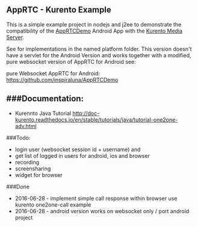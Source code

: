 ## AppRTC - Kurento Example

This is a simple example project in nodejs and j2ee to demonstrate the compatibility of the [AppRTCDemo](https://github.com/njovy/AppRTCDemo) Android App with the [Kurento Media Server](http://www.kurento.org/).

See for implementations in the named platform folder.
This version doesn't have a servlet for the Android Version and works together with a modified, pure websocket version of AppRTC for Android see: 

pure Websocket AppRTC for Android: https://github.com/inspiraluna/AppRTCDemo 

###Documentation:
-----------------
- Kurennto Java Tutorial http://doc-kurento.readthedocs.io/en/stable/tutorials/java/tutorial-one2one-adv.html


###Todo:
- login user (websocket session id + username) and 
- get list of logged in users for android, ios and browser 
- recording 
- screensharing
- widget for browser


###Done
- 2016-06-28 - implement simple call response within browser use kurento one2one-call example
- 2016-06-28 - android version works on websocket only / port android project 
